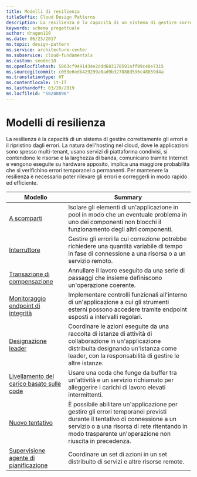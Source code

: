 ```yaml
---
title: Modelli di resilienza
titleSuffix: Cloud Design Patterns
description: La resilienza è la capacità di un sistema di gestire correttamente gli errori e il ripristino dagli errori. La natura dell'hosting nel cloud, dove le applicazioni sono spesso multi-tenant, usano servizi di piattaforma condivisi, si contendono le risorse e la larghezza di banda, comunicano tramite Internet e vengono eseguite su hardware apposito, implica una maggiore probabilità che si verifichino errori temporanei o permanenti. Per mantenere la resilienza è necessario poter rilevare gli errori e correggerli in modo rapido ed efficiente.
keywords: schema progettuale
author: dragon119
ms.date: 06/23/2017
ms.topic: design-pattern
ms.service: architecture-center
ms.subservice: cloud-fundamentals
ms.custom: seodec18
ms.openlocfilehash: 5863cf9491434e2ddd683178591aff09c40e7315
ms.sourcegitcommit: c053e6edb429299a0ad9b327888d596c48859d4a
ms.translationtype: HT
ms.contentlocale: it-IT
ms.lasthandoff: 03/20/2019
ms.locfileid: "58248896"
---
```

# <a name="resiliency-patterns"></a>Modelli di resilienza

La resilienza è la capacità di un sistema di gestire correttamente gli errori e il ripristino dagli errori. La natura dell'hosting nel cloud, dove le applicazioni sono spesso multi-tenant, usano servizi di piattaforma condivisi, si contendono le risorse e la larghezza di banda, comunicano tramite Internet e vengono eseguite su hardware apposito, implica una maggiore probabilità che si verifichino errori temporanei o permanenti. Per mantenere la resilienza è necessario poter rilevare gli errori e correggerli in modo rapido ed efficiente.

|                            Modello                             |                                                                                                      Summary                                                                                                       |
|----------------------------------------------------------------|--------------------------------------------------------------------------------------------------------------------------------------------------------------------------------------------------------------------|
|                   [A scomparti](../bulkhead.md)                   |                                                     Isolare gli elementi di un'applicazione in pool in modo che un eventuale problema in uno dei componenti non blocchi il funzionamento degli altri componenti.                                                      |
|            [Interruttore](../circuit-breaker.md)            |                                                  Gestire gli errori la cui correzione potrebbe richiedere una quantità variabile di tempo in fase di connessione a una risorsa o a un servizio remoto.                                                   |
|   [Transazione di compensazione](../compensating-transaction.md)   |                                                      Annullare il lavoro eseguito da una serie di passaggi che insieme definiscono un'operazione coerente.                                                       |
| [Monitoraggio endpoint di integrità](../health-endpoint-monitoring.md) |                                            Implementare controlli funzionali all'interno di un'applicazione a cui gli strumenti esterni possono accedere tramite endpoint esposti a intervalli regolari.                                            |
|            [Designazione leader](../leader-election.md)            | Coordinare le azioni eseguite da una raccolta di istanze di attività di collaborazione in un'applicazione distribuita designando un'istanza come leader, con la responsabilità di gestire le altre istanze. |
|  [Livellamento del carico basato sulle code](../queue-based-load-leveling.md)  |                                            Usare una coda che funge da buffer tra un'attività e un servizio richiamato per alleggerire i carichi di lavoro elevati intermittenti.                                             |
|                      [Nuovo tentativo](../retry.md)                      |             È possibile abilitare un'applicazione per gestire gli errori temporanei previsti durante il tentativo di connessione a un servizio o a una risorsa di rete ritentando in modo trasparente un'operazione non riuscita in precedenza.             |
| [Supervisione agente di pianificazione](../scheduler-agent-supervisor.md) |                                                            Coordinare un set di azioni in un set distribuito di servizi e altre risorse remote.                                                            |